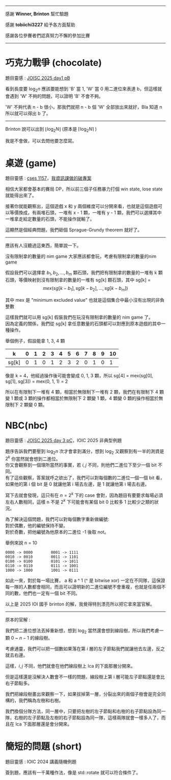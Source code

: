 
---

感謝 **Winner, Brinton** 幫忙驗題
  
感謝 **tobiichi3227** 給予各方面幫助
  
感謝各位參賽者們認真努力不懈的參加比賽

---

<div style="page-break-after: always"></div>

# 巧克力戰爭 (chocolate)
題目靈感 : [JOISC 2025 day1 pB](https://atcoder.jp/contests/joisp2025/tasks/joisp2025_b)

看到長度要 $\log_2 n$ 應該要能想到 'B' 當 1, 'W' 當 0 用二進位來表達 b，但這樣就會遇到 'W' 不夠的問題，可以證明 'B' 不會不夠。

'W' 不夠代表 n - b 很小，那我們就把 n - b 個 'W' 全部放出來就好，Bla 知道 n 所以就可以得出 b 了。

---

Brinton 說可以出到 $\lfloor \log_2 N \rfloor$ (原本是 $\lceil \log_2 N \rceil$ )  

我是不會做，可以去問他要怎麼寫。



<div style="page-break-after: always"></div>

# 桌遊 (game)
題目靈感 : [cses 1157](https://cses.fi/problemset/task/1157)，[我資訊課做的破專案](https://docs.google.com/presentation/d/1t11bme0r7fQr4DMLYNSmYeY4zH3Q53FbyAE3ufJXIEM/edit?usp=sharing)

相信大家都會基本的賽局 DP，所以前三個子任務暴力打個 win state, lose state 就能得出來了。

接著你就能觀察出，這個遊戲 x 和 y 兩個維度可以分開來看，也就是這個遊戲可以等價換成，有兩堆石頭，一堆有 x - 1 顆，一堆有 y - 1 顆，我們可以選擇其中一堆拿走給定數量的石頭，不能操作就輸了。

這顯然是個經典問題，我們砸個 Sprague-Grundy theorem 就好了。  

---

應該有人沒聽過這東西，簡單說一下。

沒有限制拿的數量的 nim game 大家應該都會玩，考慮有限制拿的數量的nim game

假設我們可以選擇拿 $b_1, b_2, …, b_m$ 顆石頭，我們把有限制拿的數量的一堆有 k 顆石頭，等價映射到沒有限制拿的數量的一堆有 sg[k] 顆石頭，其中 sg[k] = $$mex(sg[k - b_1], sg[k - b_2], …, sg[k - b_m])$$

其中 mex 是 "minimum excluded value" 也就是這個集合中最小沒有出現的非負整數

這樣我們就可以用 sg[k] 假裝我們在玩沒有限制拿的數量的 nim game 了。  
因為定義的關係，我們從 sg[k] 拿任意數量的石頭都可以對應到原本遊戲的其中一種操作。

舉個例子，假設能拿 1, 3, 4 顆

| k     | 0   | 1   | 2   | 3   | 4   | 5   | 6   | 7   | 8   | 9   | 10  |
| ----- | --- | --- | --- | --- | --- | --- | --- | --- | --- | --- | --- |
| sg[k] | 0   | 1   | 0   | 1   | 2   | 3   | 2   | 0   | 1   | 0   | 1   |

像是 k = 4，他經過操作後可能會變成 0, 1, 3 顆，所以 sg[4] = mex(sg[0], sg[1], sg[3]) = mex(0, 1, 1) = 2

所以在有限制下一堆有 4 顆，相當於無限制下一堆有 2 顆，我們在有限制下 4 顆變 1 顆或 3 顆的操作都相當於無限制下 2 顆變 1 顆，4 顆變 0 顆的操作相當於無限制下 2 顆變 0 顆。

<div style="page-break-after: always"></div>


# NBC(nbc)

題目靈感 : [JOISC 2025 day 3 pC](https://atcoder.jp/contests/joigsp2025/tasks/joigsp2025_g)，IOIC 2025 非典型例題


題序告訴我們要壓到 $\log_2 n$ 次才會拿到滿分，想到 $\log_2$ 又觀察到有一半的測資是 $2^k$ 你當然就會想到二進位。  
你又會觀察到一個理所當然的事實，若 $i, j$ 不同，則他們二進位下至少一個 bit 不同。  
有了這些觀察，答案就呼之欲出了，我們可以對每個數的二進位一個一個 bit 看，如果他的第 i 個 bit 是 0 就讓他第 i 場去左邊，是 1 就讓他第 i 場去右邊。

寫下去就會發現，這只有在 $n = 2^k$ 下的 case 會對，因為題目有要要求每場必須左右人數相同，這樣 n 不是 $2^k$ 下可能會有某個 bit 0 比較多 1 比較少之類的狀況。

為了解決這個問題，我們可以對每個數字重新做編號:  
對於偶數，他的編號保持不變。  
對於奇數，把他編號為他原本的二進位 -1 後取 not。  

舉例來說 n = 10
```
0000 -> 0000        0001 -> 1111
0010 -> 0010        0011 -> 1101
0100 -> 0100        0101 -> 1011
0110 -> 0110        0111 -> 1001
1000 -> 1000        1001 -> 0111
```
如此一來，對於每一場比賽， a 和 a ^ 1 (^ 是 bitwise xor) 一定在不同隊，這保證每一隊的人數都會相同，而且可以證明新的二進位編號不會重複，也就是任兩個不同的數，他們也一定有一個 bit 不同。

以上是 2025 IOI 國手 brinton 的解，我覺得特別漂亮所以把它拿來當官解。  

---

原本的官解 :  

我們把二進位想法丟掉重新想，想到 $\log_2$ 當然還會想到線段樹，所以我們考慮一顆 $0$ ~ $n - 1$ 的線段樹。

考慮通靈，我們可以把一個數如果落在第 $i$ 層的左子節點我們就讓他去左邊，反之就去右邊。

這樣，$i, j$ 不同，他們就會在他們線段樹上 lca 的下面那層分開來。

但是這樣還是沒解決人數會不一樣的問題，線段樹上第 i 層可能左子節點還是會比右子節點多。

我們把線段樹畫出來觀察一下，如果拔掉第一層，分裂出來的兩個子樹會是完全同構的，我們稱為左樹和右樹。

我們換個分隊方法，同一層中，只要把左樹的左子節點和右樹的右子節點設為同一隊，右樹的左子節點及左樹的右子節點設為同一隊，這樣兩隊就會一樣多人了，而且在 lca 下面那層還是會分開來。

<div style="page-break-after: always"></div>

# 簡短的問題 (short)
題目靈感 : IOIC 2024 講義隨機例題

簽到題，應該有一千萬種作法，像是 std::rotate 就可以符合條件了。
